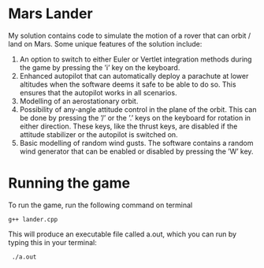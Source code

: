 # Mars Lander
My solution contains code to simulate the motion of a rover that can orbit / land on Mars. Some unique features of the solution include:
1. An option to switch to either Euler or Vertlet integration methods during the game by pressing the ’i’ key on the keyboard.
2. Enhanced autopilot that can automatically deploy a parachute at lower altitudes when the software deems it safe to be able to do so. This ensures that the autopilot works in all scenarios.
3. Modelling of an aerostationary orbit.
4. Possibility of any-angle attitude control in the plane of the orbit. This can be done by pressing the ’/’ or the ’.’ keys on the keyboard for rotation in either direction. These keys, like the thrust keys, are disabled if the attitude stabilizer or the autopilot is switched on.
5. Basic modelling of random wind gusts. The software contains a random wind generator that can be enabled or disabled by pressing the ’W’ key.

# Running the game

To run the game, run the following command on terminal

``
g++ lander.cpp
``

This will produce an executable file called a.out, which you can run by typing this in your terminal:

`` 
./a.out
``
